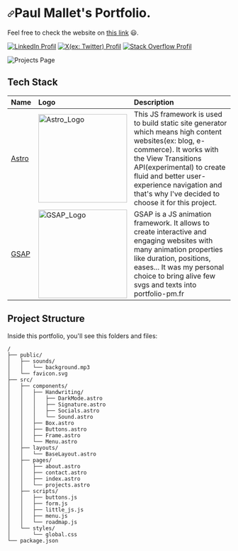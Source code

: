 <h1 tabindex="-1" dir="auto"><a id="user-content-paul-mallets-portfolio" class="anchor" aria-hidden="true" tabindex="-1" href="#paul-mallets-portfolio"><svg class="octicon octicon-link" viewBox="0 0 16 16" version="1.1" width="16" height="16" aria-hidden="true"><path d="m7.775 3.275 1.25-1.25a3.5 3.5 0 1 1 4.95 4.95l-2.5 2.5a3.5 3.5 0 0 1-4.95 0 .751.751 0 0 1 .018-1.042.751.751 0 0 1 1.042-.018 1.998 1.998 0 0 0 2.83 0l2.5-2.5a2.002 2.002 0 0 0-2.83-2.83l-1.25 1.25a.751.751 0 0 1-1.042-.018.751.751 0 0 1-.018-1.042Zm-4.69 9.64a1.998 1.998 0 0 0 2.83 0l1.25-1.25a.751.751 0 0 1 1.042.018.751.751 0 0 1 .018 1.042l-1.25 1.25a3.5 3.5 0 1 1-4.95-4.95l2.5-2.5a3.5 3.5 0 0 1 4.95 0 .751.751 0 0 1-.018 1.042.751.751 0 0 1-1.042.018 1.998 1.998 0 0 0-2.83 0l-2.5 2.5a1.998 1.998 0 0 0 0 2.83Z"></path></svg></a>Paul Mallet's Portfolio<span style="color: "red";">.</span></h1>

Feel free to check the website on [this link](https://portfolio-pm.fr/) 😃.

[![LinkedIn Profil](https://img.shields.io/badge/LinkedIn-0077B5?style=for-the-badge&logo=linkedin&logoColor=white)](#)
[![X(ex: Twitter) Profil](https://img.shields.io/badge/X-000000?style=for-the-badge&logo=x&logoColor=white)](https://twitter.com/PaulMal33466829)
[![Stack Overflow Profil](https://img.shields.io/badge/Stack_Overflow-FE7A16?style=for-the-badge&logo=stack-overflow&logoColor=white)](https://stackoverflow.com/users/22239802/paul)

![Projects Page](https://drive.google.com/uc?export=view&id=108UE1P7mvXc0xBjs01Yw_sbW6fgQB9O9)

## Tech Stack

| Name | Logo     | Description                |
| :-------- | :------- | :------------------------- |
| [Astro](https://astro.build/) | <img src="https://camo.githubusercontent.com/89e69f2170a86e4642f55f25097acfd5d862a4d51ed048176c67f0d2defb93b5/68747470733a2f2f64726976652e676f6f676c652e636f6d2f75633f6578706f72743d766965772669643d314c554a786f4c76434c6d45796c4b457377434c4c464b68424555736e42795270" alt="Astro_Logo" data-canonical-src="https://drive.google.com/uc?export=view&amp;id=1LUJxoLvCLmEylKEswCLLFKhBEUsnByRp" style="width: 200px;"> | This JS framework is used to build static site generator which means high content websites(ex: blog, e-commerce). It works with the View Transitions API(experimental) to create fluid and better user-experience navigation and that's why I've decided to choose it for this project. |
| [GSAP](https://gsap.com/) | <img src="https://camo.githubusercontent.com/9de0107ead6151945608b5b65a31e360deaccf0179ad87c3473ec374d710ae3a/68747470733a2f2f64726976652e676f6f676c652e636f6d2f75633f6578706f72743d766965772669643d317842376a4a324b4c745442735158466777453261715f2d594d644a3578375661" alt="GSAP_Logo" data-canonical-src="https://drive.google.com/uc?export=view&amp;id=1xB7jJ2KLtTBsQXFgwE2aq_-YMdJ5x7Va" style="width: 200px;"> | GSAP is a JS animation framework. It allows to create interactive and engaging websites with many animation properties like duration, positions, eases... It was my personal choice to bring alive few svgs and texts into portfolio-pm.fr |

## Project Structure

Inside this portfolio, you'll see this folders and files:

```text
/
├── public/
│   ├── sounds/
│   │   └── background.mp3
│   └── favicon.svg
├── src/
│   ├── components/
│   │   ├── Handwriting/
│   │   │   ├── DarkMode.astro
│   │   │   ├── Signature.astro
│   │   │   ├── Socials.astro
│   │   │   └── Sound.astro
│   │   ├── Box.astro
│   │   ├── Buttons.astro
│   │   ├── Frame.astro
│   │   └── Menu.astro
│   ├── layouts/
│   │   └── BaseLayout.astro
│   ├── pages/
│   │   ├── about.astro
│   │   ├── contact.astro
│   │   ├── index.astro
│   │   └── projects.astro
│   ├── scripts/
│   │   ├── buttons.js
│   │   ├── form.js
│   │   ├── little_js.js
│   │   ├── menu.js
│   │   └── roadmap.js
│   └── styles/
│       └── global.css
└── package.json
```
